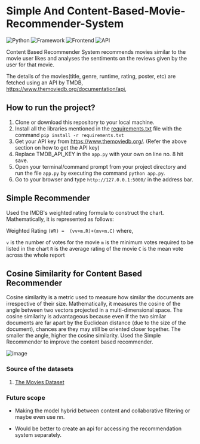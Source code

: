 # Simple And Content-Based-Movie-Recommender-System

![Python](https://img.shields.io/badge/Python-3.10-blueviolet)
![Framework](https://img.shields.io/badge/Framework-Flask-red)
![Frontend](https://img.shields.io/badge/Frontend-HTML/CSS/JS-pink)
![API](https://img.shields.io/badge/API-TMDB-fcba03)

Content Based Recommender System recommends movies similar to the movie user likes and analyses the sentiments on the reviews given by the user for that movie.

The details of the movies(title, genre, runtime, rating, poster, etc) are fetched using an API by TMDB, https://www.themoviedb.org/documentation/api,

## How to run the project?

1. Clone or download this repository to your local machine.
2. Install all the libraries mentioned in the [requirements.txt](https://github.com/vacom13/MS-project/blob/main/requirements.txt) file with the command `pip install -r requirements.txt`
3. Get your API key from https://www.themoviedb.org/. (Refer the above section on how to get the API key)
3. Replace TMDB_API_KEY in the `app.py` with your own on line no. 8 hit save.
4. Open your terminal/command prompt from your project directory and run the file `app.py` by executing the command `python app.py`.
5. Go to your browser and type `http://127.0.0.1:5000/` in the address bar.
   
## Simple Recommender
Used the IMDB's weighted rating formula to construct the chart. Mathematically, it is represented as follows:

Weighted Rating `(WR) =  (vv+m.R)+(mv+m.C)` 
where,

`v` is the number of votes for the movie
`m` is the minimum votes required to be listed in the chart
`R` is the average rating of the movie
`C` is the mean vote across the whole report
 
## Cosine Similarity for Content Based Recommender
Cosine similarity is a metric used to measure how similar the documents are irrespective of their size. Mathematically, it measures the cosine of the angle between two vectors projected in a multi-dimensional space. The cosine similarity is advantageous because even if the two similar documents are far apart by the Euclidean distance (due to the size of the document), chances are they may still be oriented closer together. The smaller the angle, higher the cosine similarity.
Used the Simple Recommender to improve the content based recommender.
  
![image](https://user-images.githubusercontent.com/36665975/70401457-a7530680-1a55-11ea-9158-97d4e8515ca4.png)


### Source of the datasets 

1. [The Movies Dataset](https://www.kaggle.com/rounakbanik/the-movies-dataset)

### Future scope
- Making the model hybrid between content and collaborative filtering or maybe even use nn.

- Would be better to create an api for accessing the recommendation system separately.

